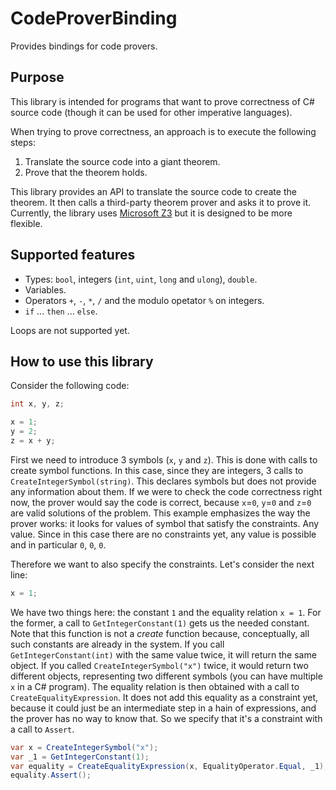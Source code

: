 # CodeProverBinding

Provides bindings for code provers.

## Purpose

This library is intended for programs that want to prove correctness of C# source code (though it can be used for other imperative languages).

When trying to prove correctness, an approach is to execute the following steps:
1. Translate the source code into a giant theorem.
2. Prove that the theorem holds.

This library provides an API to translate the source code to create the theorem. It then calls a third-party theorem prover and asks it to prove it. Currently, the library uses [Microsoft Z3](https://github.com/Z3Prover/z3) but it is designed to be more flexible.

## Supported features

+ Types: `bool`, integers (`int`, `uint`, `long` and `ulong`), `double`.
+ Variables.
+ Operators `+`, `-`, `*`, `/` and the modulo opetator `%` on integers.
+ `if` ... `then` ... `else`.

Loops are not supported yet.

## How to use this library

Consider the following code:

```csharp
int x, y, z;

x = 1;
y = 2;
z = x + y;
```

First we need to introduce 3 symbols (`x`, `y` and `z`). This is done with calls to create symbol functions. In this case, since they are integers, 3 calls to `CreateIntegerSymbol(string)`.
This declares symbols but does not provide any information about them. If we were to check the code correctness right now, the prover would say the code is correct, because `x`=`0`, `y`=`0` and `z`=`0` are valid solutions of the problem.
This example emphasizes the way the prover works: it looks for values of symbol that satisfy the constraints. Any value. Since in this case there are no constraints yet, any value is possible and in particular `0`, `0`, `0`.

Therefore we want to also specify the constraints. Let's consider the next line:

```csharp
x = 1;
```

We have two things here: the constant `1` and the equality relation `x = 1`. For the former, a call to `GetIntegerConstant(1)` gets us the needed constant. Note that this function is not a *create* function because, conceptually, all such constants are already in the system. If you call `GetIntegerConstant(int)` with the same value twice, it will return the same object. If you called `CreateIntegerSymbol("x")` twice, it would return two different objects, representing two different symbols (you can have multiple `x` in a C# program).
The equality relation is then obtained with a call to `CreateEqualityExpression`. It does not add this equality as a constraint yet, because it could just be an intermediate step in a hain of expressions, and the prover has no way to know that. So we specify that it's a constraint with a call to `Assert`.

```csharp
var x = CreateIntegerSymbol("x");
var _1 = GetIntegerConstant(1);
var equality = CreateEqualityExpression(x, EqualityOperator.Equal, _1);
equality.Assert();
```

